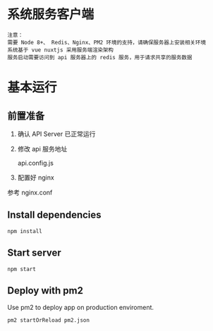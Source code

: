 
# 系统服务客户端
    注意：
    需要 Node 8+、 Redis、Nginx、PM2 环境的支持，请确保服务器上安装相关环境
    系统基于 vue nuxtjs 采用服务端渲染架构
    服务启动需要访问到 api 服务器上的 redis 服务，用于请求共享的服务数据

# 基本运行
## 前置准备 
1. 确认 API Server 已正常运行
2. 修改 api 服务地址

    api.config.js
    
3. 配置好 nginx
 
  参考 nginx.conf
     
## Install dependencies

```
npm install
```

## Start server

```
npm start
```

## Deploy with pm2

Use pm2 to deploy app on production enviroment.

```
pm2 startOrReload pm2.json
```


